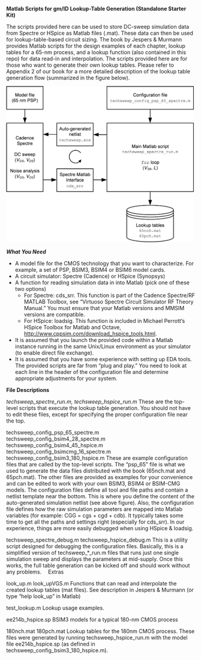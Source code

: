 **Matlab Scripts for gm/ID Lookup-Table Generation (Standalone Starter Kit)**

The scripts provided here can be used to store DC-sweep simulation data from Spectre or HSpice as Matlab files (.mat). These data can then be used for lookup-table-based circuit sizing. The book by Jespers & Murmann provides Matlab scripts for the design examples of each chapter, lookup tables for a 65-nm process, and a lookup function (also contained in this repo) for data read-in and interpolation. The scripts provided here are for those who want to generate their own lookup tables. Please refer to Appendix 2 of our book for a more detailed description of the lookup table generation flow (summarized in the figure below).


<img src="flow.png" width="500" />

***What You Need***

* A model file for the CMOS technology that you want to characterize. For example, a set of PSP, BSIM3, BSIM4 or BSIM6 model cards.
* A circuit simulator: Spectre (Cadence) or HSpice (Synopsys)
* A function for reading simulation data in into Matlab (pick one of these two options)
    * For Spectre: cds_srr. This function is part of the Cadence Spectre/RF MATLAB Toolbox, see “Virtuoso Spectre Circuit Simulator RF Theory Manual.” You must ensure that your Matlab versions and MMSIM versions are compatible.
    * For HSpice: loadsig. This function is included in Michael Perrott’s HSpice Toolbox for Matlab and Octave, http://www.cppsim.com/download_hspice_tools.html.
* It is assumed that you launch the provided code within a Matlab instance running in the same Unix/Linux environment as your simulator (to enable direct file exchange).
* It is assumed that you have some experience with setting up EDA tools. The provided scripts are far from “plug and play.” You need to look at each line in the header of the configuration file and determine appropriate adjustments for your system.

**File Descriptions**

*techsweep_spectre_run.m, techsweep_hspice_run.m*
These are the top-level scripts that execute the lookup table generation. You should not have to edit these files, except for specifying the proper configuration file near the top.

techsweep_config_psp_65_spectre.m
techsweep_config_bsim4_28_spectre.m
techsweep_config_bsim4_45_hspice.m
techsweep_config_bsimcmg_16_spectre.m
techsweep_config_bsim3_180_hspice.m
These are example configuration files that are called by the top-level scripts. The “psp_65” file is what we used to generate the data files distributed with the book (65nch.mat and 65pch.mat). The other files are provided as examples for your convenience and can be edited to work with your own BSIM3, BSIM4 or BSIM-CMG models.
The configuration files define all tool and file paths and contain a netlist template near the bottom. This is where you define the content of the auto-generated simulation netlist (see above figure). Also, the configuration file defines how the raw simulation parameters are mapped into Matlab variables (for example: CGG = cgs + cgd + cdb).
It typically takes some time to get all the paths and settings right (especially for cds_srr). In our experience, things are more easily debugged when using HSpice & loadsig.

techsweep_spectre_debug.m
techsweep_hspice_debug.m
This is a utility script designed for debugging the configuration files. Basically, this is a simplified version of techsweep_*_run.m files that runs just one single simulation sweep and displays the parameters at mid-supply. Once this works, the full table generation can be kicked off and should work without any problems. 
Extras

look_up.m
look_upVGS.m
Functions that can read and interpolate the created lookup tables (mat files). See description in Jespers & Murmann (or type “help look_up” in Matlab)

test_lookup.m
Lookup usage examples.

ee214b_hspice.sp
BSIM3 models for a typical 180-nm CMOS process

180nch.mat
180pch.mat
Lookup tables for the 180nm CMOS process. These files were generated by running techsweep_hspice_run.m with the model file ee214b_hspice.sp (as defined in techsweep_config_bsim3_180_hspice.m).

